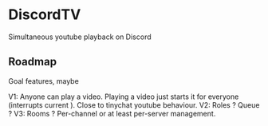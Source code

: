 # DiscordTV
Simultaneous youtube playback on Discord


## Roadmap

Goal features, maybe

V1: Anyone can play a video. Playing a video just starts it for everyone (interrupts current ). Close to tinychat youtube behaviour.
V2: Roles ? Queue ?
V3: Rooms ? Per-channel or at least per-server management.
